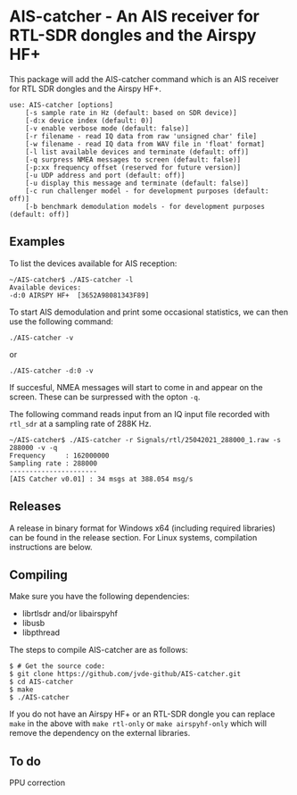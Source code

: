 # AIS-catcher - An AIS receiver for RTL-SDR dongles and the Airspy HF+
This package will add the AIS-catcher command which is an AIS receiver for RTL SDR dongles and the Airspy HF+.

```
use: AIS-catcher [options]
	[-s sample rate in Hz (default: based on SDR device)]
	[-d:x device index (default: 0)]
	[-v enable verbose mode (default: false)]
	[-r filename - read IQ data from raw 'unsigned char' file]
	[-w filename - read IQ data from WAV file in 'float' format]
	[-l list available devices and terminate (default: off)]
	[-q surpress NMEA messages to screen (default: false)]
	[-p:xx frequency offset (reserved for future version)]
	[-u UDP address and port (default: off)]
	[-u display this message and terminate (default: false)]
	[-c run challenger model - for development purposes (default: off)]
	[-b benchmark demodulation models - for development purposes (default: off)]

```

Examples
--------

To list the devices available for AIS reception:
```
~/AIS-catcher$ ./AIS-catcher -l
Available devices:
-d:0 AIRSPY HF+  [3652A98081343F89]
```

To start AIS demodulation and print some occasional statistics, we can then use the following command:
```
./AIS-catcher -v
```
or
```
./AIS-catcher -d:0 -v
```
If succesful, NMEA messages will start to come in and appear on the screen. These can be surpressed with the opton ```-q```. 

The following command reads input from an IQ input file recorded with ```rtl_sdr``` at a sampling rate of 288K Hz.
```
~/AIS-catcher$ ./AIS-catcher -r Signals/rtl/25042021_288000_1.raw -s 288000 -v -q 
Frequency     : 162000000
Sampling rate : 288000
----------------------
[AIS Catcher v0.01]	: 34 msgs at 388.054 msg/s
```

Releases
--------
A release in binary format for Windows x64 (including required libraries) can be found in the release section. For Linux systems, compilation instructions are below.

Compiling
---------
Make sure you have the following dependencies:
  - librtlsdr and/or libairspyhf
  - libusb
  - libpthread
 
The steps to compile AIS-catcher are as follows:

```console
$ # Get the source code:
$ git clone https://github.com/jvde-github/AIS-catcher.git
$ cd AIS-catcher
$ make
$ ./AIS-catcher
```

If you do not have an Airspy HF+ or an RTL-SDR dongle you can replace ```make``` in the above with ```make rtl-only``` or ```make airspyhf-only``` which will remove the dependency on the external libraries.

To do
-----

PPU correction

